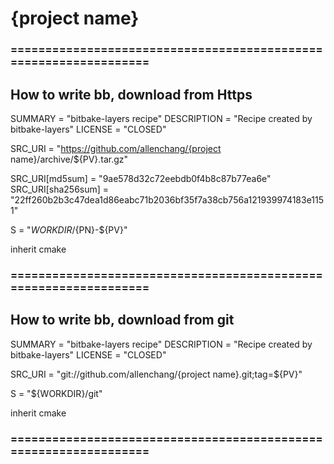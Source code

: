 # {project name}



### =================================================================
## How to write bb, download from Https
SUMMARY = "bitbake-layers recipe"
DESCRIPTION = "Recipe created by bitbake-layers"
LICENSE = "CLOSED"

SRC_URI = "https://github.com/allenchang/{project name}/archive/${PV}.tar.gz"


SRC_URI[md5sum] = "9ae578d32c72eebdb0f4b8c87b77ea6e"
SRC_URI[sha256sum] = "22ff260b2b3c47dea1d86eabc71b2036bf35f7a38cb756a121939974183e1151"

S = "${WORKDIR}/${PN}-${PV}"

inherit cmake

### =================================================================
## How to write bb, download from git

SUMMARY = "bitbake-layers recipe"
DESCRIPTION = "Recipe created by bitbake-layers"
LICENSE = "CLOSED"

SRC_URI = "git://github.com/allenchang/{project name}.git;tag=${PV}" 

S = "${WORKDIR}/git"

inherit cmake
### =================================================================